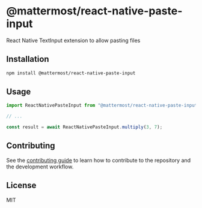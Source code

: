 # @mattermost/react-native-paste-input

React Native TextInput extension to allow pasting files

## Installation

```sh
npm install @mattermost/react-native-paste-input
```

## Usage

```js
import ReactNativePasteInput from "@mattermost/react-native-paste-input";

// ...

const result = await ReactNativePasteInput.multiply(3, 7);
```

## Contributing

See the [contributing guide](CONTRIBUTING.md) to learn how to contribute to the repository and the development workflow.

## License

MIT
